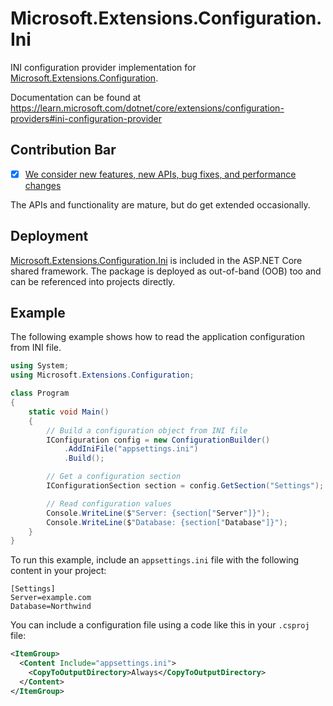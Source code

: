 # Microsoft.Extensions.Configuration.Ini

INI configuration provider implementation for [Microsoft.Extensions.Configuration](https://www.nuget.org/packages/Microsoft.Extensions.Configuration/).

Documentation can be found at https://learn.microsoft.com/dotnet/core/extensions/configuration-providers#ini-configuration-provider

## Contribution Bar
- [x] [We consider new features, new APIs, bug fixes, and performance changes](../README.md#contribution-bar)

The APIs and functionality are mature, but do get extended occasionally.

## Deployment
[Microsoft.Extensions.Configuration.Ini](https://www.nuget.org/packages/Microsoft.Extensions.Configuration.Ini/) is included in the ASP.NET Core shared framework. The package is deployed as out-of-band (OOB) too and can be referenced into projects directly.

## Example
The following example shows how to read the application configuration from INI file.

```cs
using System;
using Microsoft.Extensions.Configuration;

class Program
{
    static void Main()
    {
        // Build a configuration object from INI file
        IConfiguration config = new ConfigurationBuilder()
            .AddIniFile("appsettings.ini")
            .Build();

        // Get a configuration section
        IConfigurationSection section = config.GetSection("Settings");

        // Read configuration values
        Console.WriteLine($"Server: {section["Server"]}");
        Console.WriteLine($"Database: {section["Database"]}");
    }
}
```

To run this example, include an `appsettings.ini` file with the following content in your project:

```
[Settings]
Server=example.com
Database=Northwind
```

You can include a configuration file using a code like this in your `.csproj` file:

```xml
<ItemGroup>
  <Content Include="appsettings.ini">
    <CopyToOutputDirectory>Always</CopyToOutputDirectory>
  </Content>
</ItemGroup>
```
